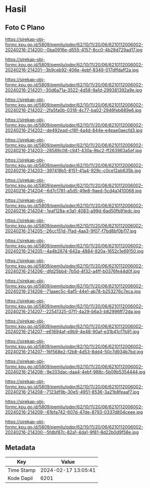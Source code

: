 # Hasil

## Foto C Plano

https://sirekap-obj-formc.kpu.go.id/5809/pemilu/pdpr/62/10/11/20/06/6210112006002-20240216-214200--0ba0916e-d555-4157-8cc0-4b28d729ad17.jpg

https://sirekap-obj-formc.kpu.go.id/5809/pemilu/pdpr/62/10/11/20/06/6210112006002-20240216-214201--3b9ceb92-406e-4ebf-8349-017dffdaff2a.jpg

https://sirekap-obj-formc.kpu.go.id/5809/pemilu/pdpr/62/10/11/20/06/6210112006002-20240216-214201--30d6a71a-3522-4d58-9a1d-299381392a9e.jpg

https://sirekap-obj-formc.kpu.go.id/5809/pemilu/pdpr/62/10/11/20/06/6210112006002-20240216-214202--2fa5fa0b-0318-4c77-ba02-2946feb689e6.jpg

https://sirekap-obj-formc.kpu.go.id/5809/pemilu/pdpr/62/10/11/20/06/6210112006002-20240216-214202--de492ead-c16f-4a4d-844e-e4eae0aecfd3.jpg

https://sirekap-obj-formc.kpu.go.id/5809/pemilu/pdpr/62/10/11/20/06/6210112006002-20240216-214203--28589c08-c941-430a-9bc2-ff263963a5ef.jpg

https://sirekap-obj-formc.kpu.go.id/5809/pemilu/pdpr/62/10/11/20/06/6210112006002-20240216-214203--397418b5-8151-41a4-929c-c0ce12ab635b.jpg

https://sirekap-obj-formc.kpu.go.id/5809/pemilu/pdpr/62/10/11/20/06/6210112006002-20240216-214204--6d7c1781-a5d5-49e8-9aed-5cd4a1410068.jpg

https://sirekap-obj-formc.kpu.go.id/5809/pemilu/pdpr/62/10/11/20/06/6210112006002-20240216-214204--1eaf128a-e3a1-4083-a99d-6ad50fb91edc.jpg

https://sirekap-obj-formc.kpu.go.id/5809/pemilu/pdpr/62/10/11/20/06/6210112006002-20240216-214205--26cc151d-7fad-4aa3-9f07-f7bd8bf0b117.jpg

https://sirekap-obj-formc.kpu.go.id/5809/pemilu/pdpr/62/10/11/20/06/6210112006002-20240216-214205--4a4b2874-642a-4884-820a-1652c1e69150.jpg

https://sirekap-obj-formc.kpu.go.id/5809/pemilu/pdpr/62/10/11/20/06/6210112006002-20240216-214206--dfd25bb4-7b5d-4f32-a4ff-b0376fe44d0f.jpg

https://sirekap-obj-formc.kpu.go.id/5809/pemilu/pdpr/62/10/11/20/06/6210112006002-20240216-214206--71aaec5c-6af5-44e1-ab78-b253276c7eca.jpg

https://sirekap-obj-formc.kpu.go.id/5809/pemilu/pdpr/62/10/11/20/06/6210112006002-20240216-214207--22541325-07f1-4a29-b6a3-b82996ff72da.jpg

https://sirekap-obj-formc.kpu.go.id/5809/pemilu/pdpr/62/10/11/20/06/6210112006002-20240216-214207--e61694af-e9b9-4e48-90af-e31b41cf7b91.jpg

https://sirekap-obj-formc.kpu.go.id/5809/pemilu/pdpr/62/10/11/20/06/6210112006002-20240216-214207--16f568e2-f2b8-4d53-8dd4-50c7d934b7bd.jpg

https://sirekap-obj-formc.kpu.go.id/5809/pemilu/pdpr/62/10/11/20/06/6210112006002-20240216-214208--9e203dac-daa4-4ebf-988c-5b09b5354444.jpg

https://sirekap-obj-formc.kpu.go.id/5809/pemilu/pdpr/62/10/11/20/06/6210112006002-20240216-214208--7123df9b-30e5-4951-8536-3a21b8feaaf7.jpg

https://sirekap-obj-formc.kpu.go.id/5809/pemilu/pdpr/62/10/11/20/06/6210112006002-20240216-214209--61bfa742-607d-47de-8793-0337d804ceee.jpg

https://sirekap-obj-formc.kpu.go.id/5809/pemilu/pdpr/62/10/11/20/06/6210112006002-20240216-214200--5fdbf87c-82a1-4da1-9f81-8d22b0d9f58e.jpg


## Metadata

| Key        | Value               |
| ---------- | ------------------- |
| Time Stamp | 2024-02-17 13:05:41 |
| Kode Dapil | 6201                |



